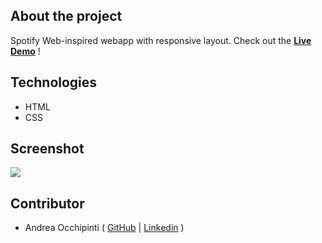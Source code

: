 ## About the project
Spotify Web-inspired webapp with responsive layout. Check out the **[Live Demo](https://painteyes.github.io/html-css-spotifyweb)** !

## Technologies 
- HTML
- CSS

## Screenshot
<img src="https://i.postimg.cc/RZP3KQLj/Spotify-Web.png"/>

## Contributor
- Andrea Occhipinti ( [GitHub](https://github.com/painteyes) | [Linkedin](https://www.linkedin.com/in/occhipinti) )
